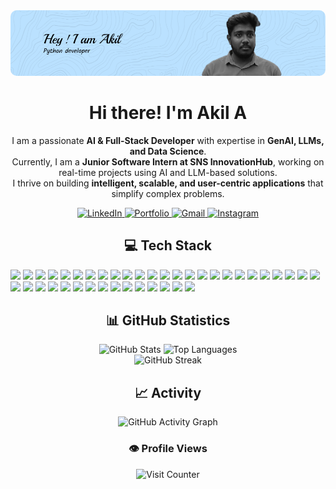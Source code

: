 
<div align="center">
  <img src="github-header-image.png" alt="header image" style="border-radius: 10px;" />
</div>

<h1 align="center">Hi there! I'm Akil A</h1>

<p align="center">
I am a passionate <b>AI & Full-Stack Developer</b> with expertise in <b>GenAI, LLMs, and Data Science</b>.<br>
Currently, I am a <b>Junior Software Intern at SNS InnovationHub</b>, working on real-time projects using AI and LLM-based solutions.<br>
I thrive on building <b>intelligent, scalable, and user-centric applications</b> that simplify complex problems.
</p>


<div align="center">
  <a href="https://www.linkedin.com/in/akil-a-" target="_blank">
    <img src="https://img.shields.io/static/v1?message=LinkedIn&logo=linkedin&label=&color=0077B5&logoColor=white&labelColor=&style=for-the-badge" height="30" alt="LinkedIn" />
  </a>
  <a href="https://akilalbs.me" target="_blank">
    <img src="https://img.shields.io/static/v1?message=Portfolio&logo=google-chrome&label=&color=4285F4&logoColor=white&labelColor=&style=for-the-badge" height="30" alt="Portfolio" />
  </a>
  <a href="mailto:akilaskarali@gmail.com" target="_blank">
    <img src="https://img.shields.io/static/v1?message=Gmail&logo=gmail&label=&color=D14836&logoColor=white&labelColor=&style=for-the-badge" height="30" alt="Gmail" />
  </a>
  <a href="https://www.instagram.com/akil_3124" target="_blank">
    <img src="https://img.shields.io/static/v1?message=Instagram&logo=instagram&label=&color=E4405F&logoColor=white&labelColor=&style=for-the-badge" height="30" alt="Instagram" />
  </a>
</div>



<h2 align="center">💻 Tech Stack</h2>

<!-- Programming Languages -->
<p>
  <img src="https://img.shields.io/badge/Python-3670A0?style=for-the-badge&logo=python&logoColor=ffdd54" />
  <img src="https://img.shields.io/badge/JavaScript-F7DF1E?style=for-the-badge&logo=javascript&logoColor=black" />
  <img src="https://img.shields.io/badge/TypeScript-3178C6?style=for-the-badge&logo=typescript&logoColor=white" />
  <img src="https://img.shields.io/badge/Django-092E20?style=for-the-badge&logo=django&logoColor=white" />
  <img src="https://img.shields.io/badge/Flask-000000?style=for-the-badge&logo=flask&logoColor=white" />
  <img src="https://img.shields.io/badge/FastAPI-009688?style=for-the-badge&logo=fastapi&logoColor=white" />
  <img src="https://img.shields.io/badge/Supabase-3ECF8E?style=for-the-badge&logo=supabase&logoColor=white" />
  <img src="https://img.shields.io/badge/Node.js-339933?style=for-the-badge&logo=nodedotjs&logoColor=white" />
  <img src="https://img.shields.io/badge/React-20232A?style=for-the-badge&logo=react&logoColor=61DAFB" />
  <img src="https://img.shields.io/badge/Vite-646CFF?style=for-the-badge&logo=vite&logoColor=white" />
  <img src="https://img.shields.io/badge/Next.js-000000?style=for-the-badge&logo=nextdotjs&logoColor=white" />
  <img src="https://img.shields.io/badge/Flutter-02569B?style=for-the-badge&logo=flutter&logoColor=white" />
  <img src="https://img.shields.io/badge/Tailwind_CSS-38B2AC?style=for-the-badge&logo=tailwind-css&logoColor=white" />
  <img src="https://img.shields.io/badge/MUI-007FFF?style=for-the-badge&logo=mui&logoColor=white" />
  <img src="https://img.shields.io/badge/shadcn-ui-000000?style=for-the-badge" />
  <img src="https://img.shields.io/badge/Bootstrap-7952B3?style=for-the-badge&logo=bootstrap&logoColor=white" />
  <img src="https://img.shields.io/badge/MongoDB-4EA94B?style=for-the-badge&logo=mongodb&logoColor=white" />
  <img src="https://img.shields.io/badge/AWS%20S3-232F3E?style=for-the-badge&logo=amazonaws&logoColor=white" />
  <img src="https://img.shields.io/badge/GCP-4285F4?style=for-the-badge&logo=googlecloud&logoColor=white" />
  <img src="https://img.shields.io/badge/Firebase-FFCA28?style=for-the-badge&logo=firebase&logoColor=black" />
  <img src="https://img.shields.io/badge/Git-F05032?style=for-the-badge&logo=git&logoColor=white" />
  <img src="https://img.shields.io/badge/GitHub-181717?style=for-the-badge&logo=github&logoColor=white" />
  <img src="https://img.shields.io/badge/Postman-FF6C37?style=for-the-badge&logo=postman&logoColor=white" />
  <img src="https://img.shields.io/badge/VS%20Code-007ACC?style=for-the-badge&logo=visual-studio-code&logoColor=white" />
  <img src="https://img.shields.io/badge/Android%20Studio-3DDC84?style=for-the-badge&logo=android-studio&logoColor=white" />
  <img src="https://img.shields.io/badge/Docker-2496ED?style=for-the-badge&logo=docker&logoColor=white" />
  <img src="https://img.shields.io/badge/HuggingFace-FFD21F?style=for-the-badge&logo=huggingface&logoColor=black" />
  <img src="https://img.shields.io/badge/n8n-FF3E00?style=for-the-badge&logo=n8n&logoColor=white" />
  <img src="https://img.shields.io/badge/CrewAI-000000?style=for-the-badge" />
  <img src="https://img.shields.io/badge/PrasionAI-000000?style=for-the-badge" />
  <img src="https://img.shields.io/badge/MCP Server-0078D4?style=for-the-badge&logo=microsoft&logoColor=white" />
  <img src="https://img.shields.io/badge/SerpAPI-20C997?style=for-the-badge&logoColor=white" />
  <img src="https://img.shields.io/badge/Playwright-2EAD33?style=for-the-badge&logo=playwright&logoColor=white" />
  <img src="https://img.shields.io/badge/DuckDuckGo-E37151?style=for-the-badge&logo=duckduckgo&logoColor=white" />
  <img src="https://img.shields.io/badge/Figma-F24E1E?style=for-the-badge&logo=figma&logoColor=white" />
  <img src="https://img.shields.io/badge/Canva-00C4CC?style=for-the-badge&logo=canva&logoColor=white" />
  <img src="https://img.shields.io/badge/Vercel-000000?style=for-the-badge&logo=vercel&logoColor=white" />
  <img src="https://img.shields.io/badge/Railway-000000?style=for-the-badge&logo=railway&logoColor=white" />
  <img src="https://img.shields.io/badge/Render-46E3B7?style=for-the-badge&logo=render&logoColor=white" />
  <img src="https://img.shields.io/badge/Netlify-00C7B7?style=for-the-badge&logo=netlify&logoColor=white" />
</p>




<h2 align="center">📊 GitHub Statistics</h2>

<div align="center">
  <img src="https://github-readme-stats.vercel.app/api?username=akillabs&show_icons=true&theme=dracula&hide_border=false&order=1" height="150" alt="GitHub Stats" />
  <img src="https://github-readme-stats.vercel.app/api/top-langs?username=akillabs&layout=compact&theme=dracula&hide_border=false&order=2" height="150" alt="Top Languages" />
</div>

<div align="center">
  <img src="https://github-readme-streak-stats.herokuapp.com?user=AkilLabs&theme=dracula" height="150" alt="GitHub Streak" />
</div>

<h2 align="center">📈 Activity</h2>

<div align="center">
  <img src="https://github-readme-activity-graph.vercel.app/graph?username=akillabs&theme=dracula" alt="GitHub Activity Graph" />
</div>

<h3 align="center">👁️ Profile Views</h3>

<div align="center">
  <img src="https://profile-counter.glitch.me/akillabs/count.svg?" alt="Visit Counter" />
</div>

